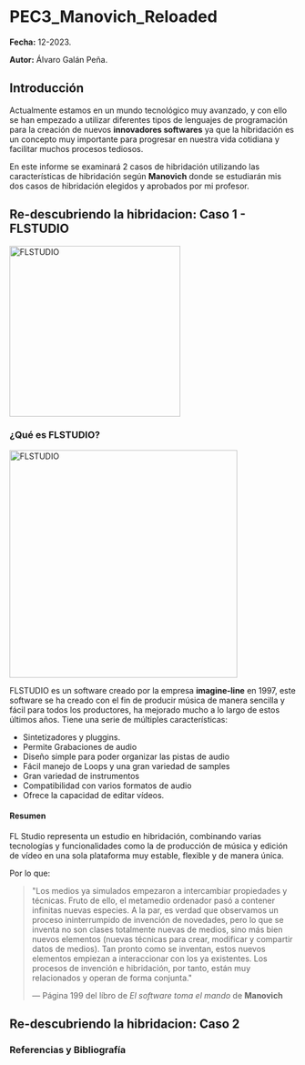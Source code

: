 # PEC3_Manovich_Reloaded

**Fecha:** 12-2023.

**Autor:** Álvaro Galán Peña.

## Introducción
Actualmente estamos en un mundo tecnológico muy avanzado, y con ello se han empezado a utilizar diferentes tipos de lenguajes de programación para la creación de nuevos **innovadores softwares** ya que la hibridación es un concepto muy importante para progresar en nuestra vida cotidiana y facilitar muchos procesos tediosos.

En este informe se examinará 2 casos de hibridación utilizando las características de hibridación según **Manovich** donde se estudiarán mis dos casos de hibridación elegidos y aprobados por mi profesor. 



## Re-descubriendo la hibridacion: Caso 1 - FLSTUDIO
<img src="https://static.wikia.nocookie.net/softwareprogramas-y-aplicaciones/images/0/0b/Flstudio.png/revision/latest?cb=20160301021919&path-prefix=es" alt="FLSTUDIO" width="300px">

### ¿Qué es FLSTUDIO?

<img src="https://dt7v1i9vyp3mf.cloudfront.net/styles/news_large/s3/imagelibrary/I/ImageLineFLStudio_01-7UzI.5_oP3D6.40iUCHMfKkFrP8_BNfp.jpg" alt="FLSTUDIO" width="400px">


FLSTUDIO es un software creado por la empresa **imagine-line** en 1997, este software se ha creado con el fin de producir música de manera sencilla y fácil para todos los productores, ha mejorado mucho a lo largo de estos últimos años. Tiene una serie de múltiples características: 

- Sintetizadores y pluggins.
- Permite Grabaciones de audio 
- Diseño simple para poder organizar las pistas de audio
- Fácil manejo de Loops y una gran variedad de samples
- Gran variedad de instrumentos
- Compatibilidad con varios formatos de audio
- Ofrece la capacidad de editar vídeos.

#### Resumen
FL Studio representa un estudio en hibridación, combinando varias tecnologías y funcionalidades como la de producción de música y edición de vídeo en una sola plataforma muy estable, flexible y de manera única.

Por lo que: 
> "Los medios ya simulados empezaron a intercambiar
propiedades y técnicas. Fruto de ello, el metamedio ordenador pasó a
contener infinitas nuevas especies. A la par, es verdad que observamos
un proceso ininterrumpido de invención de novedades, pero lo que se
inventa no son clases totalmente nuevas de medios, sino más bien
nuevos elementos (nuevas técnicas para crear, modificar y compartir
datos de medios). Tan pronto como se inventan, estos nuevos elementos
empiezan a interaccionar con los ya existentes. Los procesos de
invención e hibridación, por tanto, están muy relacionados y operan de
forma conjunta."
> 
> — Página 199 del líbro de *El software toma el mando* de **Manovich**



## Re-descubriendo la hibridacion: Caso 2


### Referencias y Bibliografía
